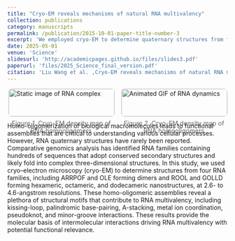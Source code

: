 ```yaml
---
title: "Cryo-EM reveals mechanisms of natural RNA multivalency"
collection: publications
category: manuscripts
permalink: /publication/2015-10-01-paper-title-number-3
excerpt: 'We employed cryo-EM to determine quaternary structures from four RNA families, including ARRPOF and OLE forming dimers and ROOL and GOLLD forming hexameric, octameric, and dodecameric nanostructures, at 2.6- to 4.6-angstrom resolutions.'
date: 2025-05-01
venue: 'Science'
slidesurl: 'http://academicpages.github.io/files/slides3.pdf'
paperurl: 'files/2025_Science_final_version.pdf'
citation: 'Liu Wang et al. ,Cryo-EM reveals mechanisms of natural RNA multivalency.Science388,545-550(2025).DOI:10.1126/science.adv3451'
---
```


<!-- 两栏图：左图 / 右图，桌面端各占50%，手机端自动堆叠 -->
<style>
  .figure-row {
    display: flex;
    gap: 16px;
    justify-content: center;
    flex-wrap: wrap;
  }
  .figure-row .col {
    flex: 0 0 48%;  /* 每列约一半宽度 */
  }
  .figure-row img,
  .figure-row video {
    width: 100%;
    height: auto;
    border: 1px solid #e5e7eb;
    border-radius: 8px;
  }
  .figcaption {
    font-size: 0.9rem;
    color: #666;
    text-align: center;
    margin-top: 6px;
  }
  @media (max-width: 900px) {
    .figure-row .col {
      flex: 1 1 100%;
    }
  }
</style>

<div class="figure-row">
  <!-- 左边：静态图片 -->
  <div class="col">
    <img src="{{ '/images/publications/oligomers.png' | relative_url }}" alt="Static image of RNA complex">
    <div class="figcaption"><em>Figure 1.</em> Cryo-EM density map of RNA homooligomers </div>
  </div>

  <!-- 右边：动图（GIF 版，可替换为 MP4 视频） -->
  <div class="col">
    <img src="{{ '/images/publications/oligomers.png' | relative_url }}" alt="Animated GIF of RNA dynamics">
    <div class="figcaption"><em>Figure 2.</em> Cryo-EM density map of RNA homooligomers </div>
  </div>
</div>

Homo-oligomerization of biological macromolecules leads to functional assemblies that are critical to understanding various cellular processes. However, RNA quaternary structures have rarely been reported. Comparative genomics analysis has identified RNA families containing hundreds of sequences that adopt conserved secondary structures and likely fold into complex three-dimensional structures. In this study, we used cryo–electron microscopy (cryo-EM) to determine structures from four RNA families, including ARRPOF and OLE forming dimers and ROOL and GOLLD forming hexameric, octameric, and dodecameric nanostructures, at 2.6- to 4.6-angstrom resolutions. These homo-oligomeric assemblies reveal a plethora of structural motifs that contribute to RNA multivalency, including kissing-loop, palindromic base-pairing, A-stacking, metal ion coordination, pseudoknot, and minor-groove interactions. These results provide the molecular basis of intermolecular interactions driving RNA multivalency with potential functional relevance.

